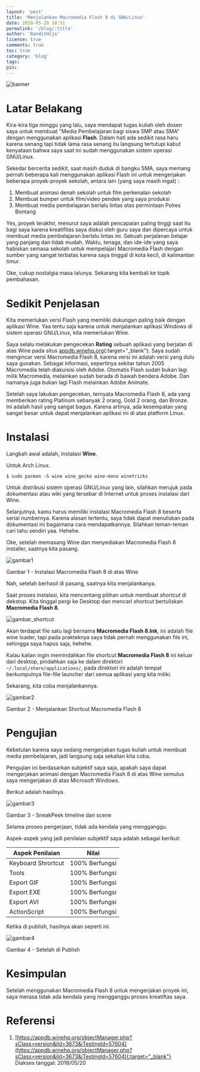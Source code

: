 ```yaml
---
layout: 'post'
title: 'Menjalankan Macromedia Flash 8 di GNU/Linux'
date: 2018-05-20 10:51
permalink: '/blog/:title'
author: 'BanditHijo'
license: true
comments: true
toc: true
category: 'blog'
tags:
pin:
---
```


<!-- BANNER OF THE POST -->
<img class="post-body-img" src="https://s20.postimg.cc/hs0fmbvwt/banner_post_13.png" alt="banner">

# Latar Belakang

Kira-kira tiga minggu yang lalu, saya mendapat tugas kuliah oleh dosen saya untuk membuat "Media Pembelajaran bagi siswa SMP atau SMA" dengan menggunakan aplikasi **Flash**. Dalam hati ada sedikit rasa haru karena senang tapi tidak lama rasa senang itu langsung tertutupi kabut kenyataan bahwa saya saat ini sudah menggunakan sistem operasi GNU/Linux.

Sekedar bercerita sedikit, saat masih duduk di bangku SMA, saya memang pernah beberapa kali menggunakan aplikasi Flash ini untuk mengerjakan beberapa proyek-proyek sekolah, antara lain (yang saya masih ingat) :

1. Membuat animasi denah sekolah untuk film perkenalan sekolah
2. Membuat bumper untuk film/video pendek yang saya produksi
3. Membuat media pembelajaran berlalu lintas atas permintaan Polres Bontang

Yes, proyek terakhir, menurut saya adalah pencapaian paling tinggi saat itu bagi saya karena kreatifitas saya diakui oleh guru saya dan dipercaya untuk membuat media pembelajaran berlalu lintas ini. Sebuah perjalanan belajar yang panjang dan tidak mudah. Waktu, tenaga, dan ide-ide yang saya habiskan semasa sekolah untuk mempelajari Macromedia Flash dengan sumber yang sangat terbatas karena saya tinggal di kota kecil, di kalimantan timur.

Oke, cukup nostalgia masa lalunya. Sekarang kita kembali ke topik pembahasan.

# Sedikit Penjelasan

Kita memerlukan versi Flash yang memiliki dukungan paling baik dengan aplikasi Wine. Yaa tentu saja karena untuk menjalankan aplikasi Windows di sistem operasi GNU/Linux, kita memerlukan Wine.

Saya selalu melakukan pengecekan **Rating** sebuah aplikasi yang berjalan di atas Wine pada situs [appdb.winehq.org](https://appdb.winehq.org/){:target="_blank"}. Saya sudah mengincar versi Macromedia Flash 8, karena versi ini adalah versi yang dulu saya gunakan. Sebagai informasi, sepertinya sekitar tahun 2005 Macromedia telah diakuisisi oleh Adobe. Otomatis Flash sudah bukan lagi milik Macromedia, melainkan sudah berada di bawah bendera Adobe. Dan namanya juga bukan lagi Flash melainkan Adobe Animate.

Setelah saya lakukan pengecekan, ternyata Macromedia Flash 8, ada yang memberikan rating Platinum sebanyak 2 orang, Gold 2 orang, dan Bronze. Ini adalah hasil yang sangat bagus. Karena artinya, ada kesempatan yang sangat besar untuk dapat menjalankan aplikasi ini di atas platform Linux.

# Instalasi

Langkah awal adalah, instalasi **Wine**.

Untuk Arch Linux.
```
$ sudo pacman -S wine wine_gecko wine-mono winetricks
```
Untuk distribusi sistem operasi GNU/Linux yang lain, silahkan merujuk pada dokumentasi atau wiki yang tersebar di Internet untuk proses instalasi dari Wine.

Selanjutnya, kamu harus memiliki instalasi Macromedia Flash 8 beserta serial numbernya. Karena alasan tertentu, saya tidak dapat menuliskan pada dokumentasi ini bagaimana cara mendapatkannya. Silahkan teman-teman cari tahu sendiri yaa. Hehehe.

Oke, setelah memasang Wine dan menyediakan Macromedia Flash 8 installer, saatnya kita pasang.

![gambar1](https://s20.postimg.cc/qhximyfwd/gambar_01.gif)
<p class="img-caption">Gambar 1 - Instalasi Macromedia Flash 8 di atas Wine</p>

Nah, setelah berhasil di pasang, saatnya kita menjalankanya.

Saat proses instalasi, kita mencentang pilihan untuk membuat *shortcut* di dekstop. Kita tinggal pergi ke Desktop dan mencari *shortcut* bertuliskan **Macromedia Flash 8**.

![gambar_shortcut](https://s20.postimg.cc/u1jgd3qfh/Screenshot_from_2018-05-20_13-18-33.png)

Akan terdapat file satu lagi bernama **Macromedia Flash 8.lnk**, ini adalah file wine loader, tapi pada prakteknya saya tidak pernah menggunakan file ini, sehingga saya hapus saja, hehehe.

Kalau kalian ingin memindahkan file shortcut **Macromedia Flash 8** ini keluar dari desktop, pindahkan saja ke dalam direktori `~/.local/share/applications/`, pada direktori ini adalah tempat berkumpulnya file-file launcher dari semua aplikasi yang kita miliki.

Sekarang, kita coba menjalankannya.

![gambar2](https://s20.postimg.cc/4vii6c20t/gambar_02.gif)
<p class="img-caption">Gambar 2 - Menjalankan Shortcut Macromedia Flash 8</p>

# Pengujian

Kebetulan karena saya sedang mengerjakan tugas kuliah untuk membuat media pembelajaran, jadi langsung saja sekalian kita coba.

Pengujian ini berdasarkan subjektif saya saja, apakah saya dapat mengerjakan animasi dengan Macromedia Flash 8 di atas Wine semulus saya mengerjakan di atas Microsoft Windows.

Berikut adalah hasilnya.

![gambar3](https://s20.postimg.cc/lkjy1vo7x/gambar_03.gif)
<p class="img-caption">Gambar 3 - SneakPeek timeline dan scene</p>

Selama proses pengerjaan, tidak ada kendala yang mengganggu.

Aspek-aspek yang jadi penilaian subjektif saya adalah sebagai berikut:

| Aspek Penilaian | Nilai |
| --------------- | ----- |
| Keyboard Shrortcut | 100% Berfungsi |
| Tools | 100% Berfungsi |
| Export GIF | 100% Berfungsi |
| Export EXE | 100% Berfungsi |
| Export AVI | 100% Berfungsi |
| ActionScript | 100% Berfungsi |

Ketika di publish, hasilnya akan seperti ini.

![gambar4](https://s20.postimg.cc/evdelw5gt/gambar_04.gif)
<p class="img-caption">Gambar 4 - Setelah di Publish</p>

# Kesimpulan

Setelah menggunakan Macromedia Flash 8 untuk mengerjakan proyek ini, saya merasa tidak ada kendala yang mengganggu proses kreatiftas saya.







# Referensi

1. [https://appdb.winehq.org/objectManager.php?sClass=version&iId=3673&iTestingId=57604](https://appdb.winehq.org/objectManager.php?sClass=version&iId=3673&iTestingId=57604){:target="_blank"}
<br>Diakses tanggal: 2018/05/20

